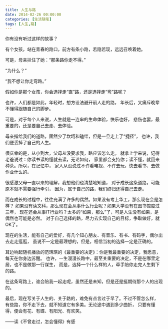 ```yaml
---
title: 人生与路
date: 2014-02-26 00:00:00
categories: [生活随笔]
tags: [人生,路]
---
```


你有没有听过这样的故事？

有个女孩，站在青春的路口，前方有条小路，若隐若现，远远召唤着她。

可是，母亲拦住了她：“那条路你走不得。”

“为什么？”

“我不想让你走弯路。”

假如你是那个女孩，你会选择走“直”路，还是选择走“弯”路呢？

也许，人们都是如此，年轻时，想方设法避开前人走的路，
年长后，又痛斥晚辈不懂得跟随自己的脚步。

可是，对于每个人来说，人生就是一连串的生命体验，快乐也好，
悲伤也罢，最重要的，还是要自己去走、去体验。

母亲指给我们的道路，固然少了坎坷和磕绊，但是一旦走上了“捷径”，
也许，我们便丢掉了自己的人生。

很庆幸的是，从小到大，父母从没要求我，路应该怎么走。
就拿上学来说，记得老爸说过：你读书读的懂就去读，无论如何，
家里都会支持你；读不懂，就回来种茶。所以，在记忆中，
家人从没说过不许看电视、不许去玩，快去看书、去做作业什么的。

很感激父母一直以来的理解，我想他们也清楚地知道，
对于成长这条道路，可能原本就不需要强行牵引，
因为，属于自己的路，我们终归还得自己去走。

而在成长的过程中，往往充满了许多的偶然。如果没有考上华工，那么现在会是怎样？
如果没有读文科，那么现在会从事什么行业呢？如果大学没有在图书馆度过三年，
现在还会从事IT行业吗？太多的“如果，那么”了，可是人生没有如果，是偶然也可能是必然。
对于自己选择的路，尽力去实现自己的目标，争取做好，就OK了。

现在的生活，能有自己的爱好，有几个知心朋友、有音乐、有书、有码字，偶尔出去走走逛逛，
虽说不一定是最理想的，但是，相信当初的选择一定是正确的。

耳边响起随机播放的范玮琪的《最重要的决定》：你是我最重要的决定，我愿意，每天在你身边苏醒。
也许，一生漫漫长路中，最至关重要的决定，不是在哪里定居，也不是做那一行谋生，
而是，选择一个什么样的人，牵手陪你走完人生剩下的路。

在这条弯路上，谁会陪我一起走呢，虽然还是未知，但是还是挺期待那个人的出现的。

最后，现在写关于人生的、关于路的，难免有点言过于早了。不过不管怎么样，
有些路，你不走下去，就不知道它有多美。无论途中遇到多少曲折，
只要有懂得，便会有花、有蝶、有阳光、有欢笑。

——读《不曾走过，怎会懂得》有感